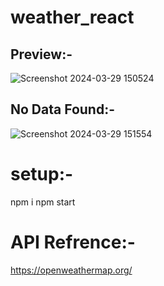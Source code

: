 # weather_react

## Preview:-
![Screenshot 2024-03-29 150524](https://github.com/Rajesh9510/weather_react/assets/87410952/04c037dc-9358-40cc-b5c3-10d72e65fd33)

## No Data Found:-
![Screenshot 2024-03-29 151554](https://github.com/Rajesh9510/weather_react/assets/87410952/ff8b523e-8d44-4fb4-92d3-cfb9db95e56c)




# setup:-
npm i
npm start

# API Refrence:-
https://openweathermap.org/
